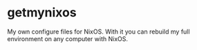 # getmynixos
My own configure files for NixOS. With it you can rebuild my full environment on any computer with NixOS.
